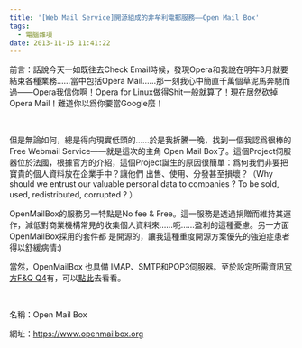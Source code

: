 ```yaml
---
title: '[Web Mail Service]開源組成的非牟利電郵服務——Open Mail Box'
tags:
  - 電腦雜項
date: 2013-11-15 11:41:22
---
```


前言：話說今天一如既往去Check Email時候，發現Opera和我說在明年3月就要結束各種業務……當中包括Opera Mail……那一刻我心中簡直千萬個草泥馬奔馳而過——Opera我信你啊！Opera for Linux做得Shit一般就算了！現在居然砍掉Opera Mail！難道你以爲你要當Google麼！

&nbsp;

但是無論如何，總是得向現實低頭的……於是我折騰一晚，找到一個我認爲很棒的Free Webmail Service——就是這次的主角 Open Mail Box了。這個Project伺服器位於法國，根據官方的介紹，這個Project誕生的原因很簡單：爲何我們非要把寶貴的個人資料放在企業手中？讓他們 出售、使用、分發甚至損壞？（Why should we entrust our valuable personal data to companies ? To be sold, used, redistributed, corrupted ? ）

OpenMailBox的服務另一特點是No fee &amp; Free。這一服務是透過捐贈而維持其運作，減低對商業機構常見的收集個人資料來……呃……盈利的這種憂慮。另一方面OpenMailBox採用的套件都 是開源的，讓我這種重度開源方案優先的強迫症患者得以舒緩病情:)

當然，OpenMailBox 也具備 IMAP、SMTP和POP3伺服器。至於設定所需資訊[官方F&amp;Q Q4](https://www.openmailbox.org/faq#faq-section1-q5)有，可以[點此](https://www.openmailbox.org/faq#faq-section1-q5)去看看。

&nbsp;

名稱：Open Mail Box

網址：https://www.openmailbox.org

[](http://blog.lenchan139.com/wp-content/uploads/2013/11/2013-11-04-233404_1366x768_scrot.png) [](http://blog.lenchan139.com/wp-content/uploads/2013/11/2013-11-04-233828_1366x768_scrot.png) [](http://blog.lenchan139.com/wp-content/uploads/2013/11/2013-11-04-234207_1366x768_scrot.png) [](http://blog.lenchan139.com/wp-content/uploads/2013/11/2013-11-04-233131_1366x768_scrot.png)